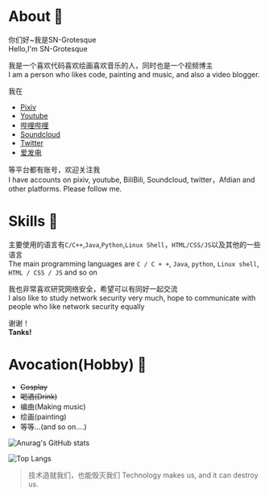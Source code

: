 # About 👋

你们好~我是SN-Grotesque<br>
Hello,I'm SN-Grotesque

我是一个喜欢代码喜欢绘画喜欢音乐的人，同时也是一个视频博主<br>
I am a person who likes code, painting and music, and also a video blogger.

我在
- <a href="https://www.pixiv.net/users/38279179">Pixiv</a>
- <a href="https://www.youtube.com/channel/UCITRiFd37VZS8y4vjW2pfYQ/featured">Youtube</a>
- <a href="https://space.bilibili.com/27958784">哔哩哔哩</a>
- <a href="https://soundcloud.com/sngrotesque">Soundcloud</a>
- <a href="https://twitter.com/SNGOfficial4">Twitter</a>
- <a href="https://afdian.net/@sngrotesque">爱发电</a>

等平台都有账号，欢迎关注我<br>
I have accounts on pixiv, youtube, BiliBili, Soundcloud, twitter，Afdian and other platforms. Please follow me.

# Skills 👋

主要使用的语言有`C/C++`,`Java`,`Python`,`Linux Shell`，`HTML/CSS/JS`以及其他的一些语言<br>
The main programming languages are `C / C + +`, `Java`, `python`, `Linux shell`, `HTML / CSS / JS` and so on

我也非常喜欢研究网络安全，希望可以有同好一起交流<br>
I also like to study network security very much, hope to communicate with people who like network security equally

谢谢！<br>
<strong>Tanks!</strong>

# Avocation(Hobby) 👋

- <s>Cosplay</s>
- <s>喝酒(Drink)</s>
- 编曲(Making music)
- 绘画(painting)
- 等等...(and so on....)

![Anurag's GitHub stats](https://github-readme-stats.vercel.app/api?username=sngrotesque&count_private=true&theme=cobalt&show_icons=true)

![Top Langs](https://github-readme-stats.vercel.app/api/top-langs?username=sngrotesque&layout=compact)

> 技术造就我们，也能毁灭我们 Technology makes us, and it can destroy us.
